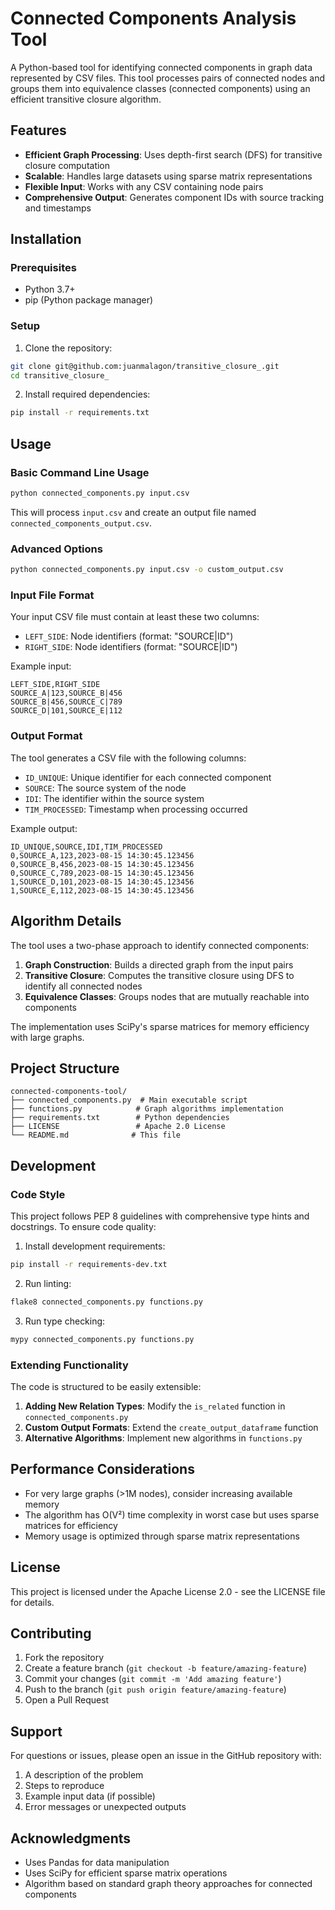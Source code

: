 # Connected Components Analysis Tool

A Python-based tool for identifying connected components in graph data represented by CSV files. This tool processes pairs of connected nodes and groups them into equivalence classes (connected components) using an efficient transitive closure algorithm.

## Features

- **Efficient Graph Processing**: Uses depth-first search (DFS) for transitive closure computation
- **Scalable**: Handles large datasets using sparse matrix representations
- **Flexible Input**: Works with any CSV containing node pairs
- **Comprehensive Output**: Generates component IDs with source tracking and timestamps

## Installation

### Prerequisites

- Python 3.7+
- pip (Python package manager)

### Setup

1. Clone the repository:
```bash
git clone git@github.com:juanmalagon/transitive_closure_.git
cd transitive_closure_
```

2. Install required dependencies:
```bash
pip install -r requirements.txt
```

## Usage

### Basic Command Line Usage

```bash
python connected_components.py input.csv
```

This will process `input.csv` and create an output file named `connected_components_output.csv`.

### Advanced Options

```bash
python connected_components.py input.csv -o custom_output.csv
```

### Input File Format

Your input CSV file must contain at least these two columns:
- `LEFT_SIDE`: Node identifiers (format: "SOURCE|ID")
- `RIGHT_SIDE`: Node identifiers (format: "SOURCE|ID")

Example input:
```csv
LEFT_SIDE,RIGHT_SIDE
SOURCE_A|123,SOURCE_B|456
SOURCE_B|456,SOURCE_C|789
SOURCE_D|101,SOURCE_E|112
```

### Output Format

The tool generates a CSV file with the following columns:
- `ID_UNIQUE`: Unique identifier for each connected component
- `SOURCE`: The source system of the node
- `IDI`: The identifier within the source system
- `TIM_PROCESSED`: Timestamp when processing occurred

Example output:
```csv
ID_UNIQUE,SOURCE,IDI,TIM_PROCESSED
0,SOURCE_A,123,2023-08-15 14:30:45.123456
0,SOURCE_B,456,2023-08-15 14:30:45.123456
0,SOURCE_C,789,2023-08-15 14:30:45.123456
1,SOURCE_D,101,2023-08-15 14:30:45.123456
1,SOURCE_E,112,2023-08-15 14:30:45.123456
```

## Algorithm Details

The tool uses a two-phase approach to identify connected components:

1. **Graph Construction**: Builds a directed graph from the input pairs
2. **Transitive Closure**: Computes the transitive closure using DFS to identify all connected nodes
3. **Equivalence Classes**: Groups nodes that are mutually reachable into components

The implementation uses SciPy's sparse matrices for memory efficiency with large graphs.

## Project Structure

```
connected-components-tool/
├── connected_components.py  # Main executable script
├── functions.py            # Graph algorithms implementation
├── requirements.txt        # Python dependencies
├── LICENSE                 # Apache 2.0 License
└── README.md              # This file
```

## Development

### Code Style

This project follows PEP 8 guidelines with comprehensive type hints and docstrings. To ensure code quality:

1. Install development requirements:
```bash
pip install -r requirements-dev.txt
```

2. Run linting:
```bash
flake8 connected_components.py functions.py
```

3. Run type checking:
```bash
mypy connected_components.py functions.py
```

### Extending Functionality

The code is structured to be easily extensible:

1. **Adding New Relation Types**: Modify the `is_related` function in `connected_components.py`
2. **Custom Output Formats**: Extend the `create_output_dataframe` function
3. **Alternative Algorithms**: Implement new algorithms in `functions.py`

## Performance Considerations

- For very large graphs (>1M nodes), consider increasing available memory
- The algorithm has O(V²) time complexity in worst case but uses sparse matrices for efficiency
- Memory usage is optimized through sparse matrix representations

## License

This project is licensed under the Apache License 2.0 - see the LICENSE file for details.

## Contributing

1. Fork the repository
2. Create a feature branch (`git checkout -b feature/amazing-feature`)
3. Commit your changes (`git commit -m 'Add amazing feature'`)
4. Push to the branch (`git push origin feature/amazing-feature`)
5. Open a Pull Request

## Support

For questions or issues, please open an issue in the GitHub repository with:
1. A description of the problem
2. Steps to reproduce
3. Example input data (if possible)
4. Error messages or unexpected outputs

## Acknowledgments

- Uses Pandas for data manipulation
- Uses SciPy for efficient sparse matrix operations
- Algorithm based on standard graph theory approaches for connected components